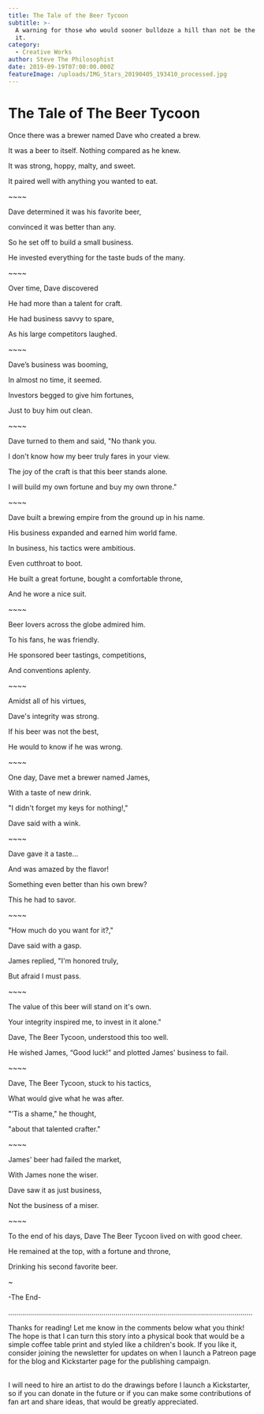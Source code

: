 ```yaml
---
title: The Tale of the Beer Tycoon
subtitle: >-
  A warning for those who would sooner bulldoze a hill than not be the king of
  it.
category:
  - Creative Works
author: Steve The Philosophist
date: 2019-09-19T07:00:00.000Z
featureImage: /uploads/IMG_Stars_20190405_193410_processed.jpg
---
```

# The Tale of The Beer Tycoon

Once there was a brewer named Dave who created a brew.

It was a beer to itself. Nothing compared as he knew.

It was strong, hoppy, malty, and sweet.

It paired well with anything you wanted to eat.

\~\~\~\~

Dave determined it was his favorite beer, 

convinced it was better than any.

So he set off to build a small business. 

He invested everything for the taste buds of the many.

\~\~\~\~

Over time, Dave discovered 

He had more than a talent for craft.

He had business savvy to spare,

As his large competitors laughed.

\~\~\~\~

Dave’s business was booming,

In almost no time, it seemed.

Investors begged to give him fortunes, 

Just to buy him out clean.

\~\~\~\~

Dave turned to them and said, "No thank you.

I don't know how my beer truly fares in your view.

The joy of the craft is that this beer stands alone.

I will build my own fortune and buy my own throne."

\~\~\~\~

Dave built a brewing empire from the ground up in his name.

His business expanded and earned him world fame.

In business, his tactics were ambitious. 

Even cutthroat to boot.

He built a great fortune, bought a comfortable throne, 

And he wore a nice suit.

\~\~\~\~

Beer lovers across the globe admired him. 

To his fans, he was friendly.

He sponsored beer tastings, competitions,

And conventions aplenty.

\~\~\~\~

Amidst all of his virtues, 

Dave's integrity was strong.

If his beer was not the best, 

He would to know if he was wrong.

\~\~\~\~

One day, Dave met a brewer named James, 

With a taste of new drink.

"I didn't forget my keys for nothing!," 

Dave said with a wink.

\~\~\~\~

Dave gave it a taste... 

And was amazed by the flavor!

Something even better than his own brew? 

This he had to savor.

\~\~\~\~

"How much do you want for it?," 

Dave said with a gasp.

James replied, "I'm honored truly, 

But afraid I must pass.

\~\~\~\~

The value of this beer will stand on it's own.

Your integrity inspired me, to invest in it alone."

Dave, The Beer Tycoon, understood this too well.

He wished James, “Good luck!” and plotted James' business to fail.

\~\~\~\~

Dave, The Beer Tycoon, stuck to his tactics,

What would give what he was after.

"’Tis a shame," he thought, 

"about that talented crafter."

\~\~\~\~

James' beer had failed the market, 

With James none the wiser.

Dave saw it as just business, 

Not the business of a miser.

\~\~\~\~

To the end of his days, Dave The Beer Tycoon lived on with good cheer.

He remained at the top, with a fortune and throne, 

Drinking his second favorite beer.

~

\-The End-



...........................................................................................................................

Thanks for reading! Let me know in the comments below what you think! The hope is that I can turn this story into a physical book that would be a simple coffee table print and styled like a children's book. If you like it, consider joining the newsletter for updates on when I launch a Patreon page for the blog and Kickstarter page for the publishing campaign. 

\
I will need to hire an artist to do the drawings before I launch a Kickstarter, so if you can donate in the future or if you can make some contributions of fan art and share ideas, that would be greatly appreciated.
